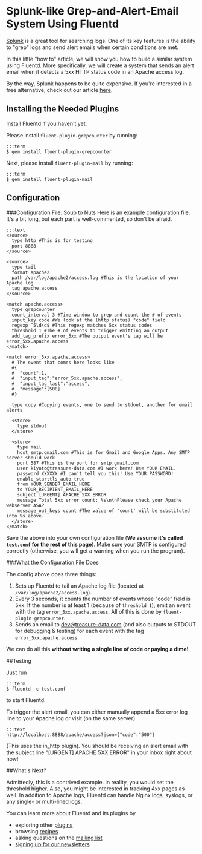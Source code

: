 # Splunk-like Grep-and-Alert-Email System Using Fluentd

[Splunk](http://www.splunk.com/) is a great tool for searching logs. One of its key features is the ability to "grep" logs and send alert emails when certain conditions are met.

In this little "how to" article, we will show you how to build a similar system using Fluentd. More specifically, we will create a system that sends an alert email when it detects a 5xx HTTP status code in an Apache access log.

By the way, Splunk happens to be quite expensive. If you're interested in a free alternative, check out our article [here](free-alternative-to-splunk-by-fluentd).

## Installing the Needed Plugins

[Install](/categories/installation) Fluentd if you haven't yet.

Please install `fluent-plugin-grepcounter` by running:

    :::term
    $ gem install fluent-plugin-grepcounter

Next, please install `fluent-plugin-mail` by running:

    :::term
    $ gem install fluent-plugin-mail

## Configuration

###Configuration File: Soup to Nuts
Here is an example configuration file. It's a bit long, but each part is well-commented, so don't be afraid.

    :::text
    <source>
      type http #This is for testing
      port 8888
    </source>

    <source>
      type tail
      format apache2
      path /var/log/apache2/access.log #This is the location of your Apache log
      tag apache.access
    </source>
    
    <match apache.access>
      type grepcounter
      count_interval 3 #Time window to grep and count the # of events
      input_key code #We look at the (http status) "code" field
      regexp ^5\d\d$ #This regexp matches 5xx status codes
      threshold 1 #The # of events to trigger emitting an output
      add_tag_prefix error_5xx #The output event's tag will be error_5xx.apache.access
    </match>
    
    <match error_5xx.apache.access>
      # The event that comes here looks like
      #{
      #  "count":1,
      #  "input_tag":"error_5xx.apache.access",
      #  "input_tag_last":"access",
      #  "message":[500]
      #}

      type copy #Copying events, one to send to stdout, another for email alerts
      
      <store>
        type stdout
      </store>
      
      <store>
        type mail
        host smtp.gmail.com #This is for Gmail and Google Apps. Any SMTP server should work
        port 587 #This is the port for smtp.gmail.com
        user kiyoto@treasure-data.com #I work here! Use YOUR EMAIL.
        password XXXXXX #I can't tell you this! Use YOUR PASSWORD!
        enable_starttls_auto true
        from YOUR_SENDER_EMAIL_HERE
        to YOUR_RECIPIENT_EMAIL_HERE
        subject [URGENT] APACHE 5XX ERROR
        message Total 5xx error count: %s\n\nPlease check your Apache webserver ASAP
        message_out_keys count #The value of 'count' will be substituted into %s above.
      </store>
    </match>

Save the above into your own configuration file (**We assume it's called `test.conf` for the rest of this page**). Make sure your SMTP is configured correctly (otherwise, you will get a warning when you run the program).

###What the Configuration File Does

The config above does three things:

1. Sets up Fluentd to tail an Apache log file (located at `/var/log/apache2/access.log`).
2. Every 3 seconds, it counts the number of events whose "code" field is 5xx. If the number is at least 1 (because of `threshold 1`), emit an event with the tag `error_5xx.apache.access`. All of this is done by `fluent-plugin-grepcounter`.
3. Sends an email to dev@treasure-data.com (and also outputs to STDOUT for debugging & testing) for each event with the tag `error_5xx.apache.access`.

We can do all this **without writing a single line of code or paying a dime!**

##Testing

Just run

    :::term
    $ fluentd -c test.conf

to start Fluentd.

To trigger the alert email, you can either manually append a 5xx error log line to your Apache log or visit (on the same server)

    :::text
    http://localhost:8888/apache/access?json={"code":"500"}

(This uses the in_http plugin). You should be receiving an alert email with the subject line "[URGENT] APACHE 5XX ERROR" in your inbox right about now!

##What's Next?

Admittedly, this is a contrived example. In reality, you would set the threshold higher. Also, you might be interested in tracking 4xx pages as well. In addition to Apache logs, Fluentd can handle Nginx logs, syslogs, or any single- or multi-lined logs.

You can learn more about Fluentd and its plugins by

- exploring other [plugins](http://fluentd.org/plugin/)
- browsing [recipes](/categories/recipes)
- asking questions on the [mailing list](https://groups.google.com/forum/#!forum/fluentd)
- [signing up for our newsletters](http://get.treasuredata.com/Fluentd_education.html)
